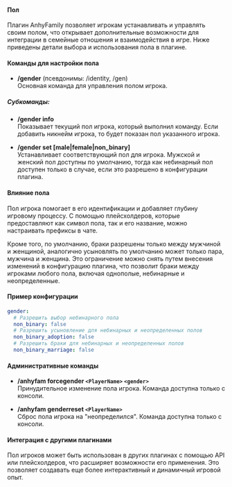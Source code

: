 #### Пол
Плагин AnhyFamily позволяет игрокам устанавливать и управлять своим полом, что открывает дополнительные возможности для интеграции в семейные отношения и взаимодействия в игре. Ниже приведены детали выбора и использования пола в плагине.

#### Команды для настройки пола
- **/gender** (псевдонимы: /identity, /gen)  
  Основная команда для управления полом игрока.

##### Субкоманды:
- **/gender info**  
  Показывает текущий пол игрока, который выполнил команду. Если добавить никнейм игрока, то будет показан пол указанного игрока.

- **/gender set [male|female|non_binary]**  
  Устанавливает соответствующий пол для игрока. Мужской и женский пол доступны по умолчанию, тогда как небинарный пол доступен только в случае, если это разрешено в конфигурации плагина.

#### Влияние пола
Пол игрока помогает в его идентификации и добавляет глубину игровому процессу. С помощью плейсхолдеров, которые предоставляют как символ пола, так и его название, можно настраивать префиксы в чате. 

Кроме того, по умолчанию, браки разрешены только между мужчиной и женщиной, аналогично усыновлять по умолчанию может только пара, мужчина и женщина. Это ограничение можно снять путем внесения изменений в конфигурацию плагина, что позволит браки между игроками любого пола, включая однополые, небинарные и неопределенные.

#### Пример конфигурации
```yaml
gender:
  # Разрешить выбор небинарного пола
  non_binary: false
  # Разрешить усыновление для небинарных и неопределенных полов
  non_binary_adoption: false
  # Разрешить браки для небинарных и неопределенных полов
  non_binary_marriage: false
```

#### Административные команды
- **/anhyfam forcegender `<PlayerName>` `<gender>`**  
  Принудительное изменение пола игрока. Команда доступна только с консоли.

- **/anhyfam genderreset `<PlayerName>`**  
  Сброс пола игрока на "неопределился". Команда доступна только с консоли.

#### Интеграция с другими плагинами
Пол игроков может быть использован в других плагинах с помощью API или плейсхолдеров, что расширяет возможности его применения. Это позволяет создавать еще более интерактивный и динамичный игровой опыт.